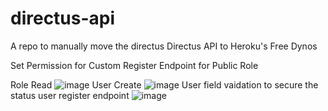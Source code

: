 # directus-api

A repo to manually move the directus Directus API to Heroku's Free Dynos 


Set Permission for Custom Register Endpoint for Public Role

Role Read
![image](https://user-images.githubusercontent.com/57198612/112697706-87b83b00-8e5e-11eb-9ba3-a9fe18aec3b4.png)
User Create
![image](https://user-images.githubusercontent.com/57198612/112697833-ccdc6d00-8e5e-11eb-857d-b86016be3cf8.png)
User field vaidation to secure the status user register endpoint
![image](https://user-images.githubusercontent.com/57198612/112697908-f09fb300-8e5e-11eb-8c95-13fe3434bd29.png)
